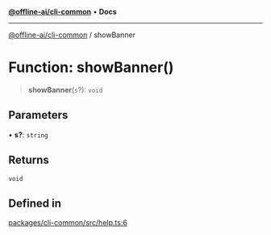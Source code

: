 [**@offline-ai/cli-common**](../README.md) • **Docs**

***

[@offline-ai/cli-common](../globals.md) / showBanner

# Function: showBanner()

> **showBanner**(`s`?): `void`

## Parameters

• **s?**: `string`

## Returns

`void`

## Defined in

[packages/cli-common/src/help.ts:6](https://github.com/offline-ai/cli-common.js/blob/4b80f00fa87b7f26b5f0d3bef5487e3246d2aba4/src/help.ts#L6)
